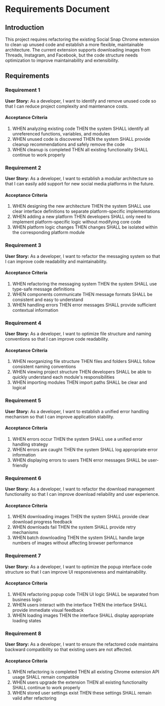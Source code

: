 # Requirements Document

## Introduction

This project requires refactoring the existing Social Snap Chrome extension to clean up unused code and establish a more flexible, maintainable architecture. The current extension supports downloading images from Threads, Instagram, and Facebook, but the code structure needs optimization to improve maintainability and extensibility.

## Requirements

### Requirement 1

**User Story:** As a developer, I want to identify and remove unused code so that I can reduce project complexity and maintenance costs.

#### Acceptance Criteria

1. WHEN analyzing existing code THEN the system SHALL identify all unreferenced functions, variables, and modules
2. WHEN unused code is discovered THEN the system SHALL provide cleanup recommendations and safely remove the code
3. WHEN cleanup is completed THEN all existing functionality SHALL continue to work properly

### Requirement 2

**User Story:** As a developer, I want to establish a modular architecture so that I can easily add support for new social media platforms in the future.

#### Acceptance Criteria

1. WHEN designing the new architecture THEN the system SHALL use clear interface definitions to separate platform-specific implementations
2. WHEN adding a new platform THEN developers SHALL only need to implement platform-specific logic without modifying core code
3. WHEN platform logic changes THEN changes SHALL be isolated within the corresponding platform module

### Requirement 3

**User Story:** As a developer, I want to refactor the messaging system so that I can improve code readability and maintainability.

#### Acceptance Criteria

1. WHEN refactoring the messaging system THEN the system SHALL use type-safe message definitions
2. WHEN components communicate THEN message formats SHALL be consistent and easy to understand
3. WHEN handling errors THEN error messages SHALL provide sufficient contextual information

### Requirement 4

**User Story:** As a developer, I want to optimize file structure and naming conventions so that I can improve code readability.

#### Acceptance Criteria

1. WHEN reorganizing file structure THEN files and folders SHALL follow consistent naming conventions
2. WHEN viewing project structure THEN developers SHALL be able to quickly understand each module's responsibilities
3. WHEN importing modules THEN import paths SHALL be clear and logical

### Requirement 5

**User Story:** As a developer, I want to establish a unified error handling mechanism so that I can improve application stability.

#### Acceptance Criteria

1. WHEN errors occur THEN the system SHALL use a unified error handling strategy
2. WHEN errors are caught THEN the system SHALL log appropriate error information
3. WHEN displaying errors to users THEN error messages SHALL be user-friendly

### Requirement 6

**User Story:** As a developer, I want to refactor the download management functionality so that I can improve download reliability and user experience.

#### Acceptance Criteria

1. WHEN downloading images THEN the system SHALL provide clear download progress feedback
2. WHEN downloads fail THEN the system SHALL provide retry mechanisms
3. WHEN batch downloading THEN the system SHALL handle large numbers of images without affecting browser performance

### Requirement 7

**User Story:** As a developer, I want to optimize the popup interface code structure so that I can improve UI responsiveness and maintainability.

#### Acceptance Criteria

1. WHEN refactoring popup code THEN UI logic SHALL be separated from business logic
2. WHEN users interact with the interface THEN the interface SHALL provide immediate visual feedback
3. WHEN loading images THEN the interface SHALL display appropriate loading states

### Requirement 8

**User Story:** As a developer, I want to ensure the refactored code maintains backward compatibility so that existing users are not affected.

#### Acceptance Criteria

1. WHEN refactoring is completed THEN all existing Chrome extension API usage SHALL remain compatible
2. WHEN users upgrade the extension THEN all existing functionality SHALL continue to work properly
3. WHEN stored user settings exist THEN these settings SHALL remain valid after refactoring
